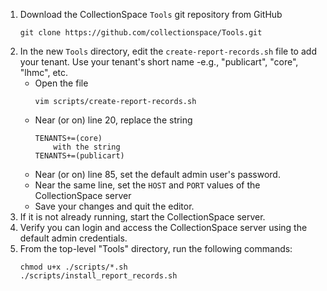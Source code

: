 1. Download the CollectionSpace ```Tools``` git repository from GitHub
   ```
   git clone https://github.com/collectionspace/Tools.git
   ```
2. In the new ```Tools``` directory, edit the ```create-report-records.sh``` file to add your tenant.  Use your tenant's short name -e.g., "publicart", "core", "lhmc", etc.
    * Open the file
        ```
        vim scripts/create-report-records.sh
        ```
    * Near (or on) line 20, replace the string
        ```
        TENANTS+=(core)
            with the string
	    TENANTS+=(publicart)
        ```
    * Near (or on) line 85, set the default admin user's password.
    * Near the same line, set the ```HOST``` and ```PORT``` values of the CollectionSpace server
    * Save your changes and quit the editor.
3. If it is not already running, start the CollectionSpace server.
4. Verify you can login and access the CollectionSpace server using the default admin credentials.
5. From the top-level "Tools" directory, run the following commands:
    ```
    chmod u+x ./scripts/*.sh
    ./scripts/install_report_records.sh
    ```
